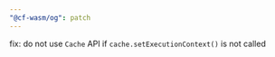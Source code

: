 ```yaml
---
"@cf-wasm/og": patch
---
```


fix: do not use `Cache` API if `cache.setExecutionContext()` is not called
